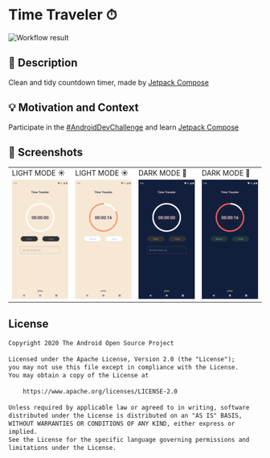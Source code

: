 # Time Traveler ⏱

<!--- Replace <OWNER> with your Github Username and <REPOSITORY> with the name of your repository. -->
<!--- You can find both of these in the url bar when you open your repository in github. -->
![Workflow result](https://github.com/Plain/TimeTraveler/workflows/Check/badge.svg)


## :scroll: Description
<!--- Describe your app in one or two sentences -->
Clean and tidy countdown timer, made by [Jetpack Compose](https://developer.android.google.cn/jetpack/compose)

## :bulb: Motivation and Context
<!--- Optionally point readers to interesting parts of your submission. -->
<!--- What are you especially proud of? -->
Participate in the [#AndroidDevChallenge](https://developer.android.com/dev-challenge) and learn [Jetpack Compose](https://developer.android.google.cn/jetpack/compose)

## :camera_flash: Screenshots
<!-- You can add more screenshots here if you like -->

<table>
    <tr>
        <td>LIGHT MODE ☀</td>
        <td>LIGHT MODE ☀</td>
        <td>DARK MODE 🌙</td>
        <td>DARK MODE 🌙</td>
   </tr>
    <tr>
        <td ><img src='/results/screenshot_1.png' /></td>
        <td ><img src='/results/screenshot_2.png' /></td>
        <td ><img src='/results/screenshot_dark_1.png' /></td>
        <td ><img src='/results/screenshot_dark_2.png' /></td>
    </tr>
</table>

## License
```
Copyright 2020 The Android Open Source Project

Licensed under the Apache License, Version 2.0 (the "License");
you may not use this file except in compliance with the License.
You may obtain a copy of the License at

    https://www.apache.org/licenses/LICENSE-2.0

Unless required by applicable law or agreed to in writing, software
distributed under the License is distributed on an "AS IS" BASIS,
WITHOUT WARRANTIES OR CONDITIONS OF ANY KIND, either express or implied.
See the License for the specific language governing permissions and
limitations under the License.
```